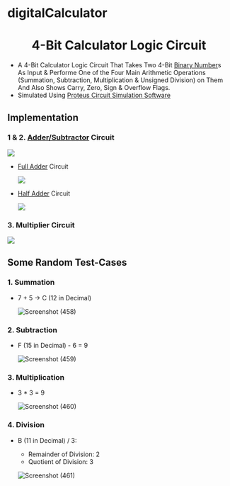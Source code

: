 # digitalCalculator

<h1 align="center">4-Bit Calculator Logic Circuit</h1>

* A 4-Bit Calculator Logic Circuit That Takes Two 4-Bit [Binary Number](https://en.wikipedia.org/wiki/Binary_number)s As Input & Performe One of the Four Main Arithmetic Operations (Summation, Subtraction, Multiplication & Unsigned Division) on Them And Also Shows Carry, Zero, Sign & Overflow Flags.
* Simulated Using [Proteus Circuit Simulation Software](https://www.labcenter.com/simulation/)
## Implementation
### 1 & 2. [Adder/Subtractor](https://www.geeksforgeeks.org/4-bit-binary-adder-subtractor/) Circuit
  ![](https://media.geeksforgeeks.org/wp-content/uploads/20190824181600/dig51.png) 
  * [Full Adder](https://www.geeksforgeeks.org/full-adder-in-digital-logic/) Circuit
  
    ![](https://media.geeksforgeeks.org/wp-content/uploads/4-34.png)
  * [Half Adder](https://www.geeksforgeeks.org/half-adder-in-digital-logic/) Circuit
  
    ![](https://media.geeksforgeeks.org/wp-content/cdn-uploads/Half_Adder.jpg)
### 3. Multiplier Circuit
  ![](https://i.stack.imgur.com/O8iCr.png)
## Some Random Test-Cases
### 1. Summation
  - 7 + 5 -> C (12 in Decimal)
  
    ![Screenshot (458)](https://user-images.githubusercontent.com/89901590/192104601-fe57472b-1747-40c3-be33-b8aff7bc4a0b.png)
### 2. Subtraction
  - F (15 in Decimal) - 6 = 9
    
    ![Screenshot (459)](https://user-images.githubusercontent.com/89901590/192104717-95855d0f-abd0-4178-9ab8-d46a3c977cd0.png)
### 3. Multiplication
  - 3 * 3 = 9
  
    ![Screenshot (460)](https://user-images.githubusercontent.com/89901590/192104791-134737f4-acdf-481d-b36e-591f3d1f06da.png)
### 4. Division
  - B (11 in Decimal) / 3:
    - Remainder of Division: 2
    - Quotient of Division: 3
    
    ![Screenshot (461)](https://user-images.githubusercontent.com/89901590/192104971-ba07a712-1179-48ee-9ef0-7322bf7633b5.png)
